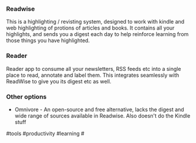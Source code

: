 ### Readwise
This is a highlighting / revisting system, designed to work with kindle and web highlighting of protions of articles and books. It contains all your highlights, and sends you a digest each day to help reinforce learning from those things you have highlighted.

### Reader

Reader app to consume all your newsletters, RSS feeds etc into a single place to read, annotate and label them. This integrates seamlessly with ReadWise to give you its digest etc as well.

### Other options
- Omnivore - An open-source and free alternative, lacks the digest and wide range of sources available in Readwise. Also doesn't do the Kindle stuff



#tools #productivity #learning #
